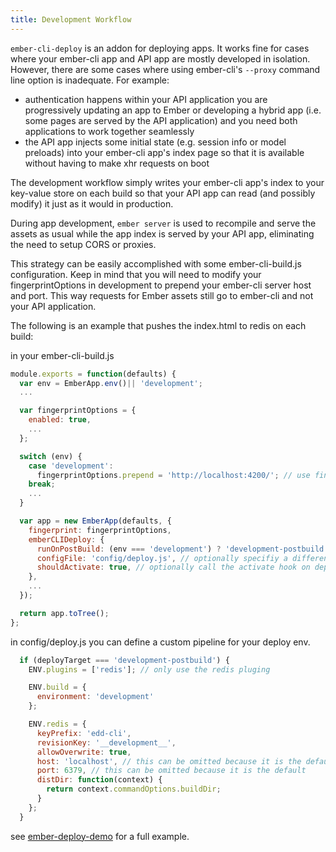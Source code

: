 ```yaml
---
title: Development Workflow
---
```


`ember-cli-deploy` is an addon for deploying apps. It works fine for cases where your ember-cli app and API app are mostly developed in isolation. However, there are some cases where using ember-cli's `--proxy` command line option is inadequate. For example:

  - authentication happens within your API application
    you are progressively updating an app to Ember or
    developing a hybrid app (i.e. some pages are served
    by the API application) and you need both
    applications to work together seamlessly
  - the API app injects some initial state (e.g. session
    info or model preloads) into your ember-cli app's
    index page so that it is available without having to
    make xhr requests on boot

The development workflow simply writes your ember-cli app's index to your key-value store on each build so that your API app can read (and possibly modify) it just as it would in production.

During app development, `ember server` is used to recompile and serve the assets as usual while the app index is served by your API app, eliminating the need to setup CORS or proxies.

This strategy can be easily accomplished with some ember-cli-build.js configuration. Keep in mind that you will need to modify your fingerprintOptions in development to prepend your ember-cli server host and port. This way requests for Ember assets still go to ember-cli and not your API application.

The following is an example that pushes the index.html to redis on each build:

in your ember-cli-build.js

```js
module.exports = function(defaults) {
  var env = EmberApp.env()|| 'development';
  ...

  var fingerprintOptions = {
    enabled: true,
    ...
  };

  switch (env) {
    case 'development':
      fingerprintOptions.prepend = 'http://localhost:4200/'; // use fingerprinting to prepend your ember server domain path
    break;
    ...
  }

  var app = new EmberApp(defaults, {
    fingerprint: fingerprintOptions,
    emberCLIDeploy: {
      runOnPostBuild: (env === 'development') ? 'development-postbuild' : false, // returns the deployTarget
      configFile: 'config/deploy.js', // optionally specifiy a different config file
      shouldActivate: true, // optionally call the activate hook on deploy
    },
    ...
  });

  return app.toTree();
};
```

in config/deploy.js you can define a custom pipeline for your deploy env.

```js
  if (deployTarget === 'development-postbuild') {
    ENV.plugins = ['redis']; // only use the redis pluging

    ENV.build = {
      environment: 'development'
    };

    ENV.redis = {
      keyPrefix: 'edd-cli',
      revisionKey: '__development__',
      allowOverwrite: true,
      host: 'localhost', // this can be omitted because it is the default
      port: 6379, // this can be omitted because it is the default
      distDir: function(context) {
        return context.commandOptions.buildDir;
      }
    };
  }
```

see [ember-deploy-demo](https://github.com/ghedamat/ember-deploy-demo/blob/master/edd-cli/config/deploy.js#L4-L21) for a full example.
